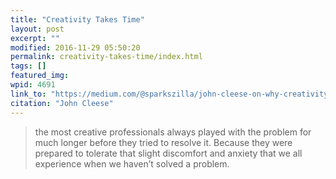 ```yaml
---
title: "Creativity Takes Time"
layout: post
excerpt: ""
modified: 2016-11-29 05:50:20
permalink: creativity-takes-time/index.html
tags: []
featured_img:
wpid: 4691
link_to: "https://medium.com/@sparkszilla/john-cleese-on-why-creativity-takes-time-d6adee4e3609#.r3kk71hd2"
citation: "John Cleese"
---
```



> the most creative professionals always played with the problem for much longer before they tried to resolve it. Because they were prepared to tolerate that slight discomfort and anxiety that we all experience when we haven’t solved a problem.
